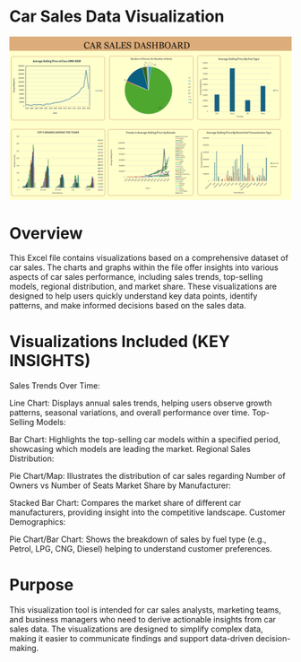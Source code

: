 # Car Sales Data Visualization
![CAR SALES DASHBOARD](dashboard.png)
# Overview
This Excel file contains visualizations based on a comprehensive dataset of car sales. The charts and graphs within the file offer insights into various aspects of car sales performance, including sales trends, top-selling models, regional distribution, and market share. These visualizations are designed to help users quickly understand key data points, identify patterns, and make informed decisions based on the sales data.

# Visualizations Included (KEY INSIGHTS) 
Sales Trends Over Time:

Line Chart: Displays annual sales trends, helping users observe growth patterns, seasonal variations, and overall performance over time.
Top-Selling Models:

Bar Chart: Highlights the top-selling car models within a specified period, showcasing which models are leading the market.
Regional Sales Distribution:

Pie Chart/Map: Illustrates the distribution of car sales regarding Number of Owners vs Number of Seats
Market Share by Manufacturer:

Stacked Bar Chart: Compares the market share of different car manufacturers, providing insight into the competitive landscape.
Customer Demographics:

Pie Chart/Bar Chart: Shows the breakdown of sales by fuel type (e.g., Petrol, LPG, CNG, Diesel) helping to understand customer preferences.

# Purpose
This visualization tool is intended for car sales analysts, marketing teams, and business managers who need to derive actionable insights from car sales data. The visualizations are designed to simplify complex data, making it easier to communicate findings and support data-driven decision-making.


